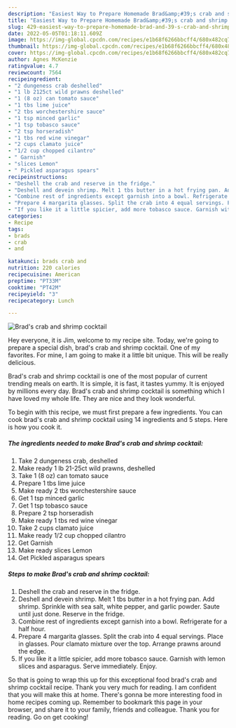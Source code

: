 ```yaml
---
description: "Easiest Way to Prepare Homemade Brad&amp;#39;s crab and shrimp cocktail"
title: "Easiest Way to Prepare Homemade Brad&amp;#39;s crab and shrimp cocktail"
slug: 429-easiest-way-to-prepare-homemade-brad-and-39-s-crab-and-shrimp-cocktail
date: 2022-05-05T01:18:11.609Z
image: https://img-global.cpcdn.com/recipes/e1b68f6266bbcff4/680x482cq70/brads-crab-and-shrimp-cocktail-recipe-main-photo.jpg
thumbnail: https://img-global.cpcdn.com/recipes/e1b68f6266bbcff4/680x482cq70/brads-crab-and-shrimp-cocktail-recipe-main-photo.jpg
cover: https://img-global.cpcdn.com/recipes/e1b68f6266bbcff4/680x482cq70/brads-crab-and-shrimp-cocktail-recipe-main-photo.jpg
author: Agnes McKenzie
ratingvalue: 4.7
reviewcount: 7564
recipeingredient:
- "2 dungeness crab deshelled"
- "1 lb 2125ct wild prawns deshelled"
- "1 (8 oz) can tomato sauce"
- "1 tbs lime juice"
- "2 tbs worchestershire sauce"
- "1 tsp minced garlic"
- "1 tsp tobasco sauce"
- "2 tsp horseradish"
- "1 tbs red wine vinegar"
- "2 cups clamato juice"
- "1/2 cup chopped cilantro"
- " Garnish"
- "slices Lemon"
- " Pickled asparagus spears"
recipeinstructions:
- "Deshell the crab and reserve in the fridge."
- "Deshell and devein shrimp. Melt 1 tbs butter in a hot frying pan. Add shrimp. Sprinkle with sea salt, white pepper, and garlic powder. Saute until just done. Reserve in the fridge."
- "Combine rest of ingredients except garnish into a bowl. Refrigerate for a half hour."
- "Prepare 4 margarita glasses. Split the crab into 4 equal servings. Place in glasses. Pour clamato mixture over the top. Arrange prawns around the edge."
- "If you like it a little spicier, add more tobasco sauce. Garnish with lemon slices and asparagus. Serve immediately. Enjoy."
categories:
- Recipe
tags:
- brads
- crab
- and

katakunci: brads crab and 
nutrition: 220 calories
recipecuisine: American
preptime: "PT33M"
cooktime: "PT42M"
recipeyield: "3"
recipecategory: Lunch

---
```



![Brad&#39;s crab and shrimp cocktail](https://img-global.cpcdn.com/recipes/e1b68f6266bbcff4/680x482cq70/brads-crab-and-shrimp-cocktail-recipe-main-photo.jpg)

Hey everyone, it is Jim, welcome to my recipe site. Today, we're going to prepare a special dish, brad&#39;s crab and shrimp cocktail. One of my favorites. For mine, I am going to make it a little bit unique. This will be really delicious.



Brad&#39;s crab and shrimp cocktail is one of the most popular of current trending meals on earth. It is simple, it is fast, it tastes yummy. It is enjoyed by millions every day. Brad&#39;s crab and shrimp cocktail is something which I have loved my whole life. They are nice and they look wonderful.


To begin with this recipe, we must first prepare a few ingredients. You can cook brad&#39;s crab and shrimp cocktail using 14 ingredients and 5 steps. Here is how you cook it.

<!--inarticleads1-->

##### The ingredients needed to make Brad&#39;s crab and shrimp cocktail:

1. Take 2 dungeness crab, deshelled
1. Make ready 1 lb 21-25ct wild prawns, deshelled
1. Take 1 (8 oz) can tomato sauce
1. Prepare 1 tbs lime juice
1. Make ready 2 tbs worchestershire sauce
1. Get 1 tsp minced garlic
1. Get 1 tsp tobasco sauce
1. Prepare 2 tsp horseradish
1. Make ready 1 tbs red wine vinegar
1. Take 2 cups clamato juice
1. Make ready 1/2 cup chopped cilantro
1. Get  Garnish
1. Make ready slices Lemon
1. Get  Pickled asparagus spears




<!--inarticleads2-->

##### Steps to make Brad&#39;s crab and shrimp cocktail:

1. Deshell the crab and reserve in the fridge.
1. Deshell and devein shrimp. Melt 1 tbs butter in a hot frying pan. Add shrimp. Sprinkle with sea salt, white pepper, and garlic powder. Saute until just done. Reserve in the fridge.
1. Combine rest of ingredients except garnish into a bowl. Refrigerate for a half hour.
1. Prepare 4 margarita glasses. Split the crab into 4 equal servings. Place in glasses. Pour clamato mixture over the top. Arrange prawns around the edge.
1. If you like it a little spicier, add more tobasco sauce. Garnish with lemon slices and asparagus. Serve immediately. Enjoy.




So that is going to wrap this up for this exceptional food brad&#39;s crab and shrimp cocktail recipe. Thank you very much for reading. I am confident that you will make this at home. There's gonna be more interesting food in home recipes coming up. Remember to bookmark this page in your browser, and share it to your family, friends and colleague. Thank you for reading. Go on get cooking!
